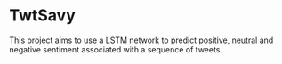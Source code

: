 # TwtSavy

This project aims to use a LSTM network to predict positive, neutral and negative sentiment associated with a sequence of tweets.